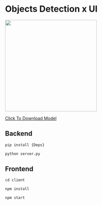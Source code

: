# Objects Detection x UI

<img src="./sample/example.png" height="300">

[Click To Download Model](https://github.com/OlafenwaMoses/ImageAI/releases/download/essentials-v5/resnet50_coco_best_v2.1.0.h5/)

## Backend

```python
pip install {Deps}

python server.py
```

## Frontend 

```javascript
cd client 

npm install

npm start 
```